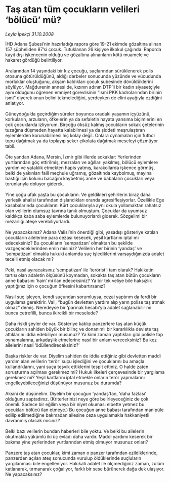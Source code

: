# Taş atan tüm çocukların velileri ‘bölücü’ mü?

*Leyla İpekçi 31.10.2008*

<div class="taraf_structure_2col_1zq">
<div class="margen_n">



 <p>İHD Adana Şubesi’nin hazırladığı rapora göre 19-21 ekimde gözaltına alınan 157 şüpheliden 87’si çocuk. Tutuklanan 26 kişiyse ilkokul çağında. Raporda kayıt dışı işkencenin olduğu ve gözaltına alınanların kötü muamele ve hakaret gördüğü belirtiliyor.<br/><br/>Aralarından 14 yaşındaki bir kız çocuğu, saçlarından sürüklenerek polis otosuna götürüldüğünü, aldığı darbeler sonucunda yüzünde ve vücudunda morluklar oluştuğunu, akşam kaldıkları çocuk şubesinde dövüldüklerini söylüyor. Mağdurenin annesi de, kızının adının DTP’li bir kadın siyasetçiyle aynı olduğunu öğrenen emniyet görevlisinin “ismi PKK kadrolarından birinin ismi” diyerek onun belini tekmelediğini, yerdeyken de elini ayağıyla ezdiğini anlatıyor. <br/><br/>Güneydoğu’da geçirdiğim süreler boyunca oradaki yaşamın içyüzünü, korkuların, arzuların, öfkelerin ya da sefaletin hayata yansıma biçimlerini en çok çocuklarda izliyorum. Birçoğu öksüz kalmış çocukların sokak çetelerinin tuzağına düşmeden hayatta kalabilmesi ya da şiddeti meşrulaştıran eylemlerden korunabilmesi hiç kolay değil. Onlara oynamaları için futbol topu dağıtmak ya da toplayıp şeker çikolata dağıtmak meseleyi çözmüyor tabii. <br/><br/>Öte yandan Adana, Mersin, İzmir gibi illerde sokaklar: Yerlerinden yurtlarından göç ettirilmiş, mezraları ve ağılları yakılmış, bölücü eylemlere yardım ve yataklık etmekten hapis yatmış, karakollarda işkence görmüş, belki de yakınları faili meçhule uğramış, gözaltında kaybolmuş, mayına bastığı için kolunu bacağını kaybetmiş anne ve babaların çocukları veya torunlarıyla doluyor giderek. <br/><br/>Yine çoğu ufak yaşta bu çocukların. Ve geldikleri şehirlerin biraz daha yerleşik ahalisi tarafından dışlandıkları oranda agresifleşiyorlar. Özellikle Ege kasabalarında çocuklarını Kürt çocuklarıyla aynı okula yollamaktan rahatsız olan velilerin olumsuz tavrına tanık olmuştum. Çocuklar da uyumsuz kaldıkça kaba saba eylemlerde bulunuyorlardı giderek. Sözgelimi bir mezarlığı ateşe verebiliyorlardı.<br/><br/>Ne yapacaksınız? Adana Valisi’nin önerdiği gibi, yasadışı gösteriye katılan çocukların ailelerine para cezası kesecek, yeşil kartlarını iptal mi edeceksiniz? Bu çocukların ‘sempatizan’ olmaktan bu şekilde vazgeçeceklerinden emin misiniz? Velilerin her birinin ‘yandaş’ ve ‘sempatizan’ olmakla hukuki anlamda suç işlediklerini varsaydığınızda adalet tecelli etmiş olacak mı? <br/><br/>Peki, nasıl ayıracaksınız ‘sempatizan’ ile ‘terörist’i tam olarak? Hakikatin tartısı olan adaletin ölçüsünü koymadan, sokakta taş atan bütün çocukların anne babasını ‘hain’ mi ilan edeceksiniz? Ya bir tek veliye bile haksızlık yaptığınız için o çocuğun öfkesini kabartırsanız? <br/><br/>Nasıl suç işleyen, kendi suçundan sorumluysa, cezai yaptırım da ferdi bir uygulama gerektirir. Vali, “bugün devletten yardım alıp yarın polise taş atmak olmaz” demiş. Neredeyse bir ‘parmak hesabı’yla adalet sağlanabilir mi bunca çetrefilli, bunca ikircikli bir meselede?<br/><br/>Daha riskli şeyler de var. Gösteriye katılıp panzerlere taş atan küçük çocukların sahiden büyük bir bilinç ve donanımlı bir kararlılıkla devlete taş attıklarını iddia edebiliyor musunuz? Ya kimi zaman yaptıkları gibi polisle top oynamalarına, arkadaşlık etmelerine nasıl bir anlam vereceksiniz? Bu kez ailelerini nasıl ‘ödüllendireceksiniz?’<br/><br/>Başka riskler de var. Diyelim sahiden de iddia ettiğiniz gibi devletten maddi yardım alan velilerin ‘terör’ suçu işlediğini ve çocuklarını bu amaçla kullandıklarını, yani suça teşvik ettiklerini tespit ettiniz. O halde zaten soruşturma açılması gerekmez mi? Hukuk ilkeleri çerçevesinde bir yargılama gerekmez mi? Yeşil kartlarını iptal etmekle onların terör yapmalarını engelleyebileceğinizi düşünüyor musunuz bu durumda?<br/><br/>Aksini de düşünelim. Diyelim bir çocuğun ‘yandaş’tan, ‘daha fazlası’ olduğunu saptadınız. (Kriterlerinizi neye göre belirleyeceğiniz de çok önemli. Sadece bir eğilim veya bir niyet okuması elbette yetmez bu çocukları bölücü ilan etmeye.) Bu çocuğun anne babası tarafından manipüle edilip edilmediğine bakmadan ailesine ceza uygulamakla hakkaniyetli davranmış olacak mısınız? <br/><br/>Belki bazı velilerin bundan haberleri bile yoktu. Ve belki bu ailelerin okutmakla yükümlü iki üç evladı daha vardır. Maddi yardımı keserek bir bakıma yine yerlerinden yurtlarından etmiş olmuyor musunuz onları? <br/><br/>Panzere taş atan çocuklar, kimi zaman o panzer tarafından ezildiklerinde, panzerden açılan ateş sonucunda vurulup öldüklerinde suçluların yargılanması bile engelleniyor. Hakikati adalet ile ölçmediğiniz zaman, zulüm katlanarak, tırmanarak çoğalıyor, farklı bir sese bürünerek dağa dek ulaşıyor. Ne yapacaksınız?</p>

<br/>


<div id="taraf_not">
</div>

</div>


</div>
